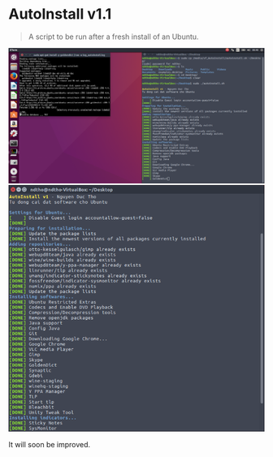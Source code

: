 # AutoInstall v1.1

>A script to be run after a fresh install of an Ubuntu.

<img src="screenshot1.png" width="auto" height="auto">

<img src="screenshot2.png" width="auto" height="auto">

It will soon be improved.
